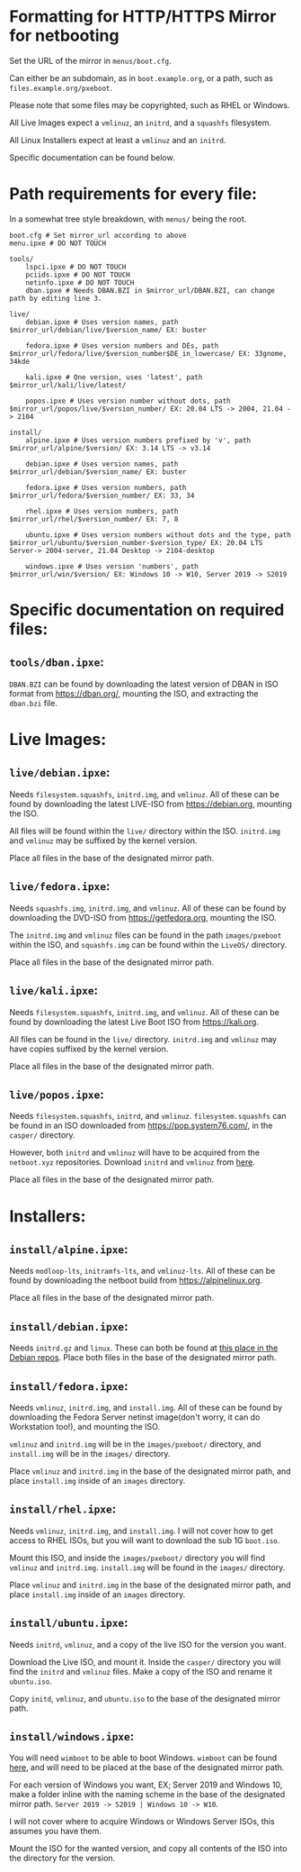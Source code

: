 # Formatting for HTTP/HTTPS Mirror for netbooting

Set the URL of the mirror in `menus/boot.cfg`.

Can either be an subdomain, as in `boot.example.org`, or a path, such as `files.example.org/pxeboot`.

Please note that some files may be copyrighted, such as RHEL or Windows.



All Live Images expect a `vmlinuz`, an `initrd`, and a `squashfs` filesystem.

All Linux Installers expect at least a `vmlinuz` and an `initrd`. 

Specific documentation can be found below.

# **Path requirements for every file:**
In a somewhat tree style breakdown, with `menus/` being the root.
```
boot.cfg # Set mirror_url according to above
menu.ipxe # DO NOT TOUCH

tools/
    lspci.ipxe # DO NOT TOUCH
    pciids.ipxe # DO NOT TOUCH
    netinfo.ipxe # DO NOT TOUCH
    dban.ipxe # Needs DBAN.BZI in $mirror_url/DBAN.BZI, can change path by editing line 3.

live/
    debian.ipxe # Uses version names, path $mirror_url/debian/live/$version_name/ EX: buster

    fedora.ipxe # Uses version numbers and DEs, path $mirror_url/fedora/live/$version_number$DE_in_lowercase/ EX: 33gnome, 34kde
    
    kali.ipxe # One version, uses 'latest', path $mirror_url/kali/live/latest/

    popos.ipxe # Uses version number without dots, path $mirror_url/popos/live/$version_number/ EX: 20.04 LTS -> 2004, 21.04 -> 2104

install/
    alpine.ipxe # Uses version numbers prefixed by 'v', path $mirror_url/alpine/$version/ EX: 3.14 LTS -> v3.14

    debian.ipxe # Uses version names, path $mirror_url/debian/$version_name/ EX: buster

    fedora.ipxe # Uses version numbers, path $mirror_url/fedora/$version_number/ EX: 33, 34

    rhel.ipxe # Uses version numbers, path $mirror_url/rhel/$version_number/ EX: 7, 8

    ubuntu.ipxe # Uses version numbers without dots and the type, path $mirror_url/ubuntu/$version_number-$version_type/ EX: 20.04 LTS Server-> 2004-server, 21.04 Desktop -> 2104-desktop

    windows.ipxe # Uses version 'numbers', path $mirror_url/win/$version/ EX: Windows 10 -> W10, Server 2019 -> S2019
```

# **Specific documentation on required files:**

## **`tools/dban.ipxe`:** 
`DBAN.BZI` can be found by downloading the latest version of DBAN in ISO format from https://dban.org/, mounting the ISO, and extracting the `dban.bzi` file.

# **Live Images:**

## **`live/debian.ipxe`:** 
Needs `filesystem.squashfs`, `initrd.img`, and `vmlinuz`. All of these can be found by downloading the latest LIVE-ISO from https://debian.org, mounting the ISO.

All files will be found within the `live/` directory within the ISO. `initrd.img` and `vmlinuz` may be suffixed by the kernel version. 

Place all files in the base of the designated mirror path.

## **`live/fedora.ipxe`:** 
Needs `squashfs.img`, `initrd.img`, and `vmlinuz`. All of these can be found by downloading the DVD-ISO from https://getfedora.org, mounting the ISO. 

The `initrd.img` and `vmlinuz` files can be found in the path `images/pxeboot` within the ISO, and `squashfs.img` can be found within the `LiveOS/` directory. 

Place all files in the base of the designated mirror path.

## **`live/kali.ipxe`:** 
Needs `filesystem.squashfs`, `initrd.img`, and `vmlinuz`. All of these can be found by downloading the latest Live Boot ISO from https://kali.org. 

All files can be found in the `live/` directory. `initrd.img` and `vmlinuz` may have copies suffixed by the kernel version. 

Place all files in the base of the designated mirror path. 

## **`live/popos.ipxe`:** 
Needs `filesystem.squashfs`, `initrd`, and `vmlinuz`. `filesystem.squashfs` can be found in an ISO downloaded from https://pop.system76.com/, in the `casper/` directory. 

However, both `initrd` and `vmlinuz` will have to be acquired from the `netboot.xyz` repositories. Download `initrd` and `vmlinuz` from [here](https://github.com/netbootxyz/ubuntu-squash/releases/tag/5-66b7e861). 

Place all files in the base of the designated mirror path.

# **Installers:**

## **`install/alpine.ipxe`:** 
Needs `modloop-lts`, `initramfs-lts`, and `vmlinuz-lts`. 
All of these can be found by downloading the netboot build from https://alpinelinux.org. 

Place all files in the base of the designated mirror path.

## **`install/debian.ipxe`:** 
Needs `initrd.gz` and `linux`. These can both be found at [this place in the Debian repos](https://deb.debian.org/debian/dists/buster/main/installer-amd64/current/images/netboot/debian-installer/amd64/). 
Place both files in the base of the designated mirror path.

## **`install/fedora.ipxe`:** 
Needs `vmlinuz`, `initrd.img`, and `install.img`. All of these can be found by downloading the Fedora Server netinst image(don't worry, it can do Workstation too!), and mounting the ISO. 

`vmlinuz` and `initrd.img` will be in the `images/pxeboot/` directory, and `install.img` will be in the `images/` directory. 

Place `vmlinuz` and `initrd.img` in the base of the designated mirror path, and place `install.img` inside of an `images` directory.

## **`install/rhel.ipxe`:** 
Needs `vmlinuz`, `initrd.img`, and `install.img`. I will not cover how to get access to RHEL ISOs, but you will want to download the sub 1G `boot.iso`. 

Mount this ISO, and inside the `images/pxeboot/` directory you will find `vmlinuz` and `initrd.img`. `install.img` will be found in the `images/` directory. 

Place `vmlinuz` and `initrd.img` in the base of the designated mirror path, and place `install.img` inside of an `images` directory.

## **`install/ubuntu.ipxe`:** 
Needs `initrd`, `vmlinuz`, and a copy of the live ISO for the version you want. 

Download the Live ISO, and mount it. Inside the `casper/` directory you will find the `initrd` and `vmlinuz` files. Make a copy of the ISO and rename it `ubuntu.iso`. 

Copy `initd`, `vmlinuz`, and `ubuntu.iso` to the base of the designated mirror path.

## **`install/windows.ipxe`:** 
You will need `wimboot` to be able to boot Windows. `wimboot` can be found [here](https://github.com/ipxe/wimboot/releases/latest/download/wimboot), and will need to be placed at the base of the designated mirror path. 

For each version of Windows you want, EX; Server 2019 and Windows 10, make a folder inline with the naming scheme in the base of the designated mirror path. `Server 2019 -> S2019 | Windows 10 -> W10`.

I will not cover where to acquire Windows or Windows Server ISOs, this assumes you have them.

Mount the ISO for the wanted version, and copy all contents of the ISO into the directory for the version.